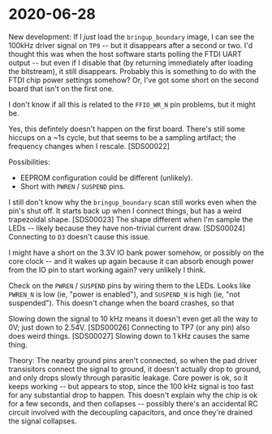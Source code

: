 # 2020-06-28

New development: If I *just* load the `bringup_boundary` image, I can see the 100kHz driver signal on `TP9` -- but it disappears after a second or two.  I'd thought this was when the host software starts polling the FTDI UART output -- but even if I disable that (by returning immediately after loading the bitstream), it still disappears.  Probably this is something to do with the FTDI chip power settings somehow?  Or, I've got some short on the second board that isn't on the first one.

I don't know if all this is related to the `FFIO_WR_N` pin problems, but it might be.

Yes, this defintely doesn't happen on the first board.  There's still some hiccups on a ~1s cycle, but that seems to be a sampling artifact; the frequency changes when I rescale.  [SDS00022]

Possibilities:

* EEPROM configuration could be different (unlikely).
* Short with `PWREN` / `SUSPEND` pins.

I still don't know why the `bringup_boundary` scan still works even when the pin's shut off.  It starts back up when I connect things, but has a weird trapezoidal shape.  [SDS00023] The shape different when I'm sample the LEDs -- likely because they have non-trivial current draw. [SDS00024]  Connecting to `D3` doesn't cause this issue.

I might have a short on the 3.3V IO bank power somehow, or possibly on the core clock -- and it wakes up again because it can absorb enough power from the IO pin to start working again? very unlikely I think.

Check on the `PWREN` / `SUSPEND` pins by wiring them to the LEDs.  Looks like `PWREN_N` is low (ie, "power is enabled"), and `SUSPEND_N` is high (ie, "not suspended").  This doesn't change when the board crashes, so that

Slowing down the signal to 10 kHz means it doesn't even get all the way to 0V; just down to 2.54V.  [SDS00026]  Connecting to TP7 (or any pin) also does weird things. [SDS00027]  Slowing down to 1 kHz causes the same thing.

Theory: The nearby ground pins aren't connected, so when the pad driver transisitors connect the signal to ground, it doesn't actually drop to ground, and only drops slowly through parasitic leakage.  Core power is ok, so it keeps working -- but appears to stop, since the 100 kHz signal is too fast for any substantial drop to happen.  This doesn't explain why the chip is ok for a few seconds, and then collapses -- possibly there's an accidental RC circuit involved with the decoupling capacitors, and once they're drained the signal collapses.

